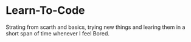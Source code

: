 # Learn-To-Code

Strating from scarth and basics, trying new things and learing them in a short span of time whenever I feel Bored.
